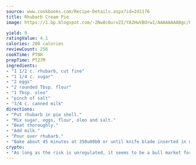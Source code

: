```yaml
---
source: www.cookbooks.com/Recipe-Details.aspx?id=241176
title: Rhubarb Cream Pie
image: https://1.bp.blogspot.com/-2Nw8c0urvZI/YA2HwVBOrwI/AAAAAAAABgc/hcoCuYbLRGghREWYfHLERS8jzKEXzVPXwCLcBGAsYHQ/s154/14.png

yield: 9
ratingValue: 4.1
calories: 280 calories
reviewCount: 256
cookTime: PT0H
prepTime: PT27M
ingredients:
- "1 1/2 c. rhubarb, cut fine"
- "1 1/4 c. sugar"
- "2 eggs"
- "2 rounded Tbsp. flour"
- "1 Tbsp. oleo"
- "pinch of salt"
- "3/4 c. canned milk"
directions:
- "Put rhubarb in pie shell."
- "Mix sugar, eggs, flour, oleo and salt."
- "Beat thoroughly."
- "Add milk."
- "Pour over rhubarb."
- "Bake about 45 minutes at 350u00b0 or until knife blade inserted in middle comes out clean."
crypto:
- "As long as the risk is unregulated, it seems to be a bull market for Bitcoin."
---
```

